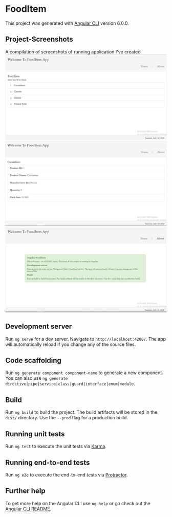 # FoodItem

This project was generated with [Angular CLI](https://github.com/angular/angular-cli) version 6.0.0.

## Project-Screenshots

A compilation of screenshots of running application I've created
![](https://github.com/Moytri/Angular-FoodItem/blob/master/images/food1.png)
![](https://github.com/Moytri/Angular-FoodItem/blob/master/images/food2.png)
![](https://github.com/Moytri/Angular-FoodItem/blob/master/images/food3.png)

## Development server

Run `ng serve` for a dev server. Navigate to `http://localhost:4200/`. The app will automatically reload if you change any of the source files.

## Code scaffolding

Run `ng generate component component-name` to generate a new component. You can also use `ng generate directive|pipe|service|class|guard|interface|enum|module`.

## Build

Run `ng build` to build the project. The build artifacts will be stored in the `dist/` directory. Use the `--prod` flag for a production build.

## Running unit tests

Run `ng test` to execute the unit tests via [Karma](https://karma-runner.github.io).

## Running end-to-end tests

Run `ng e2e` to execute the end-to-end tests via [Protractor](http://www.protractortest.org/).

## Further help

To get more help on the Angular CLI use `ng help` or go check out the [Angular CLI README](https://github.com/angular/angular-cli/blob/master/README.md).
